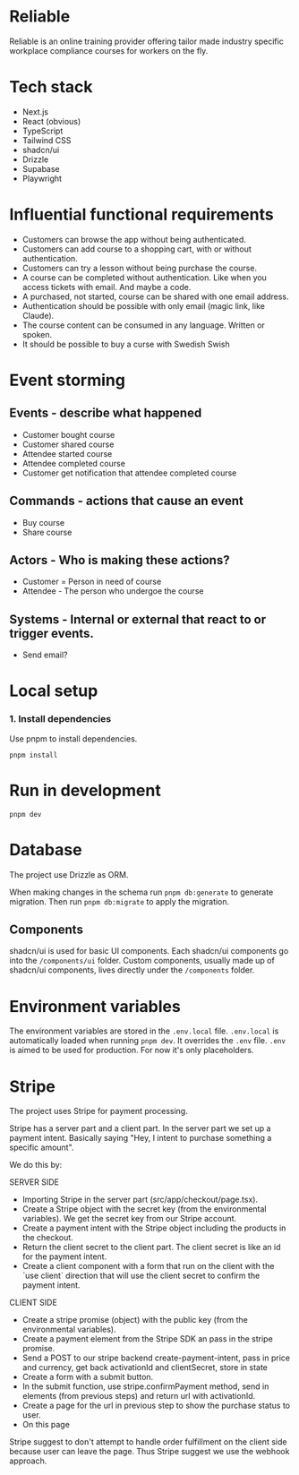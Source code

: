 # Reliable

Reliable is an online training provider offering tailor made industry specific workplace compliance courses for workers on the fly.

# Tech stack

- Next.js
- React (obvious)
- TypeScript
- Tailwind CSS
- shadcn/ui
- Drizzle
- Supabase
- Playwright

# Influential functional requirements

- Customers can browse the app without being authenticated.
- Customers can add course to a shopping cart, with or without authentication.
- Customers can try a lesson without being purchase the course.
- A course can be completed without authentication. Like when you access tickets with email. And maybe a code.
- A purchased, not started, course can be shared with one email address.
- Authentication should be possible with only email (magic link, like Claude).
- The course content can be consumed in any language. Written or spoken.
- It should be possible to buy a curse with Swedish Swish

# Event storming

## Events - describe what happened

- Customer bought course
- Customer shared course
- Attendee started course
- Attendee completed course
- Customer get notification that attendee completed course

## Commands - actions that cause an event

- Buy course
- Share course

## Actors - Who is making these actions?

- Customer = Person in need of course
- Attendee - The person who undergoe the course

## Systems - Internal or external that react to or trigger events.

- Send email?

# Local setup

### 1. Install dependencies

Use pnpm to install dependencies.

```
pnpm install
```

# Run in development

```
pnpm dev
```

# Database

The project use Drizzle as ORM.

When making changes in the schema run `pnpm db:generate` to generate migration. Then run `pnpm db:migrate` to apply the migration.

## Components

shadcn/ui is used for basic UI components. Each shadcn/ui components go into the `/components/ui` folder.
Custom components, usually made up of shadcn/ui components, lives directly under the `/components` folder.

# Environment variables

The environment variables are stored in the `.env.local` file. `.env.local` is automatically loaded when running `pnpm dev`. It overrides the `.env` file. `.env` is aimed to be used for production. For now it's only placeholders.

# Stripe

The project uses Stripe for payment processing.

Stripe has a server part and a client part.
In the server part we set up a payment intent. Basically saying "Hey, I intent to purchase something a specific amount".

We do this by:

SERVER SIDE

- Importing Stripe in the server part (src/app/checkout/page.tsx).
- Create a Stripe object with the secret key (from the environmental variables). We get the secret key from our Stripe account.
- Create a payment intent with the Stripe object including the products in the checkout.
- Return the client secret to the client part. The client secret is like an id for the payment intent.
- Create a client component with a form that run on the client with the ´use client´ direction that will use the client secret to confirm the payment intent.

CLIENT SIDE

- Create a stripe promise (object) with the public key (from the environmental variables).
- Create a payment element from the Stripe SDK an pass in the stripe promise.
- Send a POST to our stripe backend create-payment-intent, pass in price and currency, get back activationId and clientSecret, store in state
- Create a form with a submit button.
- In the submit function, use stripe.confirmPayment method, send in elements (from previous steps) and return url with activationId.
- Create a page for the url in previous step to show the purchase status to user.
- On this page

Stripe suggest to don't attempt to handle order fulfillment on the client side because user can leave the page. Thus Stripe suggest we use the webhook approach.
